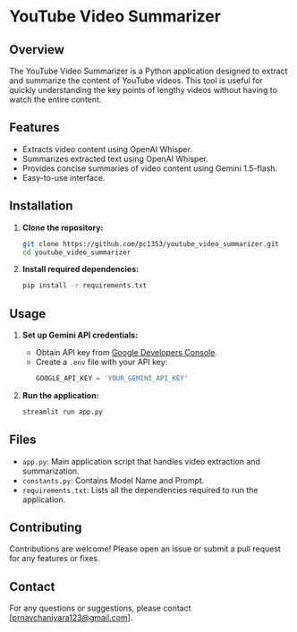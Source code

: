 # YouTube Video Summarizer

## Overview

The YouTube Video Summarizer is a Python application designed to extract and summarize the content of YouTube videos. This tool is useful for quickly understanding the key points of lengthy videos without having to watch the entire content.

## Features

- Extracts video content using OpenAI Whisper.
- Summarizes extracted text using OpenAI Whisper.
- Provides concise summaries of video content using Gemini 1.5-flash.
- Easy-to-use interface.

## Installation

1. **Clone the repository:**
    ```bash
    git clone https://github.com/pc1353/youtube_video_summarizer.git
    cd youtube_video_summarizer
    ```

2. **Install required dependencies:**
    ```bash
    pip install -r requirements.txt
    ```

## Usage

1. **Set up Gemini API credentials:**
   - Obtain API key from [Google Developers Console](https://console.developers.google.com/).
   - Create a `.env` file with your API key:
     ```python
     GOOGLE_API_KEY = 'YOUR_GEMINI_API_KEY'
     ```

2. **Run the application:**
    ```bash
    streamlit run app.py
    ```

## Files

- `app.py`: Main application script that handles video extraction and summarization.
- `constants.py`: Contains Model Name and Prompt.
- `requirements.txt`: Lists all the dependencies required to run the application.

## Contributing

Contributions are welcome! Please open an issue or submit a pull request for any features or fixes.

## Contact

For any questions or suggestions, please contact [prnavchaniyara123@gmail.com].
